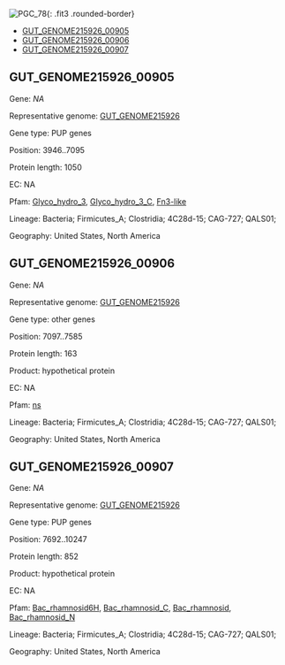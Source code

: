 ![PGC_78](../static/images/Clusters_figure/PGC_78.jpg){: .fit3 .rounded-border}

<ul id="myTab" class="nav nav-tabs">
  <li class="active">
        <a href="#tab1" data-toggle="tab">GUT_GENOME215926_00905</a>
  </li>
<li><a href="#tab2" data-toggle="tab">GUT_GENOME215926_00906</a></li>
<li><a href="#tab3" data-toggle="tab">GUT_GENOME215926_00907</a></li>
</ul>

<div id="myTabContent" class="tab-content">
  <div class="tab-pane fade in active" id="tab1">

<h2 id="GUT_GENOME215926_00905">GUT_GENOME215926_00905</h2>
<p>Gene: <em>NA</em>
<p>Representative genome: <a href="https://www.ebi.ac.uk/metagenomics/genomes/MGYG-HGUT-03226">GUT_GENOME215926</a></p>
<p>Gene type: PUP genes</p>
<p>Position: 3946..7095</p>
<p>Protein length: 1050</p>
<p>EC: NA</p>
<p>Pfam: <a href="http://pfam.xfam.org/family/Glyco_hydro_3">Glyco_hydro_3</a>, <a href="http://pfam.xfam.org/family/Glyco_hydro_3_C">Glyco_hydro_3_C</a>, <a href="http://pfam.xfam.org/family/Fn3-like">Fn3-like</a></p>
<p>Lineage: Bacteria; Firmicutes_A; Clostridia; 4C28d-15; CAG-727; QALS01; </p>
<p>Geography: United States, North America</p>
  </div>

  <div class="tab-pane fade" id="tab2">

<h2 id="GUT_GENOME215926_00906">GUT_GENOME215926_00906</h2>
<p>Gene: <em>NA</em></p>
<p>Representative genome: <a href="https://www.ebi.ac.uk/metagenomics/genomes/MGYG-HGUT-03226">GUT_GENOME215926</a></p>
<p>Gene type: other genes</p>
<p>Position: 7097..7585</p>
<p>Protein length: 163</p>
<p>Product: hypothetical protein</p>
<p>EC: NA</p>
<p>Pfam: <a href="http://pfam.xfam.org/family/ns">ns</a></p>

<p>Lineage: Bacteria; Firmicutes_A; Clostridia; 4C28d-15; CAG-727; QALS01; </p>
<p>Geography: United States, North America</p>

  </div>
  <div class="tab-pane fade" id="tab3">

<h2 id="GUT_GENOME215926_00907">GUT_GENOME215926_00907</h2>
<p>Gene: <em>NA</em></p>
<p>Representative genome: <a href="https://www.ebi.ac.uk/metagenomics/genomes/MGYG-HGUT-03226">GUT_GENOME215926</a></p>
<p>Gene type: PUP genes</p>
<p>Position: 7692..10247</p>
<p>Protein length: 852</p>
<p>Product: hypothetical protein</p>
<p>EC: NA</p>
<p>Pfam: <a href="http://pfam.xfam.org/family/Bac_rhamnosid6H">Bac_rhamnosid6H</a>, <a href="http://pfam.xfam.org/family/Bac_rhamnosid_C">Bac_rhamnosid_C</a>, <a href="http://pfam.xfam.org/family/Bac_rhamnosid">Bac_rhamnosid</a>, <a href="http://pfam.xfam.org/family/Bac_rhamnosid_N">Bac_rhamnosid_N</a></p>
<p>Lineage: Bacteria; Firmicutes_A; Clostridia; 4C28d-15; CAG-727; QALS01; </p>
<p>Geography: United States, North America</p>

  </div>
</div>
